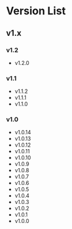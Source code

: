 # Version List

## v1.x

### v1.2

- v1.2.0 <Badge type="tip" text="recommended"/>

### v1.1

- v1.1.2 
- v1.1.1
- v1.1.0 <Badge text="typescript" type="warning" title="It has some wrong types"/>

### v1.0 <Badge text="obsolete" type="warning"/> <Badge text="typescript" type="warning" title="It has some wrong types"/>

- v1.0.14
- v1.0.13
- v1.0.12
- v1.0.11
- v1.0.10
- v1.0.9
- v1.0.8
- v1.0.7
- v1.0.6
- v1.0.5
- v1.0.4
- v1.0.3
- v1.0.2
- v1.0.1
- v1.0.0 <Badge text="danger" type="danger"/>